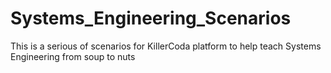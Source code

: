 # Systems_Engineering_Scenarios
This is a serious of scenarios for KillerCoda platform to help teach Systems Engineering from soup to nuts
